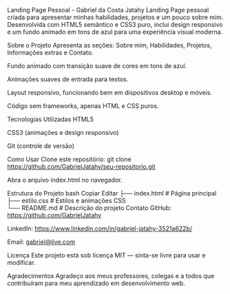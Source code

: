 Landing Page Pessoal - Gabriel da Costa Jatahy
Landing Page pessoal criada para apresentar minhas habilidades, projetos e um pouco sobre mim. Desenvolvida com HTML5 semântico e CSS3 puro, inclui design responsivo e um fundo animado em tons de azul para uma experiência visual moderna.

Sobre o Projeto
Apresenta as seções: Sobre mim, Habilidades, Projetos, Informações extras e Contato.

Fundo animado com transição suave de cores em tons de azul.

Animações suaves de entrada para textos.

Layout responsivo, funcionando bem em dispositivos desktop e móveis.

Código sem frameworks, apenas HTML e CSS puros.

Tecnologias Utilizadas
HTML5

CSS3 (animações e design responsivo)

Git (controle de versão)

Como Usar
Clone este repositório:
git clone https://github.com/GabrielJatahy/seu-repositorio.git

Abra o arquivo index.html no navegador.

Estrutura do Projeto
bash
Copiar
Editar
├── index.html          # Página principal  
├── estilo.css          # Estilos e animações CSS  
└── README.md           # Descrição do projeto
Contato
GitHub: https://github.com/GabrielJatahy

LinkedIn: https://www.linkedin.com/in/gabriel-jatahy-3521a622b/

Email: gabriel@live.com

Licença
Este projeto está sob licença MIT — sinta-se livre para usar e modificar.

Agradecimentos
Agradeço aos meus professores, colegas e a todos que contribuíram para meu aprendizado em desenvolvimento web.
